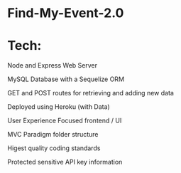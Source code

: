 # Find-My-Event-2.0

# Tech:
Node and Express Web Server

MySQL Database with a Sequelize ORM

GET and POST routes for retrieving and adding new data

Deployed using Heroku (with Data)

User Experience Focused frontend / UI

MVC Paradigm folder structure

Higest quality coding standards

Protected sensitive API key information
